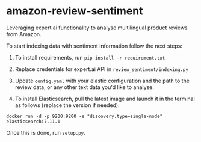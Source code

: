 # amazon-review-sentiment

Leveraging expert.ai functionality to analyse multilingual product reviews from Amazon.

To start indexing data with sentiment information follow the next steps:

1. To install requirements, run `pip install -r requirement.txt`

2. Replace credentials for expert.ai API in `review_sentiment/indexing.py`

3. Update `config.yaml` with your elastic configuration and the path to the review data, or any other text data you'd like to analyse.

4. To install Elasticsearch, pull the latest image and launch it in the terminal as follows (replace the version if needed):

`docker run -d -p 9200:9200 -e "discovery.type=single-node" elasticsearch:7.11.1`

Once this is done, run `setup.py`.